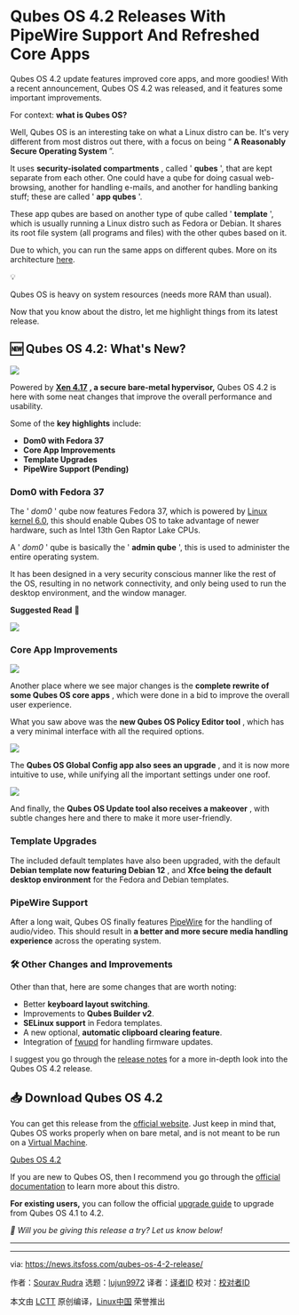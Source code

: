 [#]: subject: "Qubes OS 4.2 Releases With PipeWire Support And Refreshed Core Apps"
[#]: via: "https://news.itsfoss.com/qubes-os-4-2-release/"
[#]: author: "Sourav Rudra https://news.itsfoss.com/author/sourav/"
[#]: collector: "lujun9972/lctt-scripts-1700446145"
[#]: translator: " "
[#]: reviewer: " "
[#]: publisher: " "
[#]: url: " "

Qubes OS 4.2 Releases With PipeWire Support And Refreshed Core Apps
======
Qubes OS 4.2 update features improved core apps, and more goodies!
With a recent announcement, Qubes OS 4.2 was released, and it features some important improvements.

For context: **what is Qubes OS?**

Well, Qubes OS is an interesting take on what a Linux distro can be. It's very different from most distros out there, with a focus on being “ **A Reasonably Secure Operating System** ”.

It uses **security-isolated compartments** , called ' **qubes** ', that are kept separate from each other. One could have a qube for doing casual web-browsing, another for handling e-mails, and another for handling banking stuff; these are called ' **app qubes** '.

These app qubes are based on another type of qube called ' **template** ', which is usually running a Linux distro such as Fedora or Debian. It shares its root file system (all programs and files) with the other qubes based on it.

Due to which, you can run the same apps on different qubes. More on its architecture [here][1].

💡

Qubes OS is heavy on system resources (needs more RAM than usual).

Now that you know about the distro, let me highlight things from its latest release.

## 🆕 Qubes OS 4.2: What's New?

![][2]

Powered by [**Xen 4.17**][3] **, a secure bare-metal hypervisor,** Qubes OS 4.2 is here with some neat changes that improve the overall performance and usability.

Some of the **key highlights** include:

  * **Dom0 with Fedora 37**
  * **Core App Improvements**
  * **Template Upgrades**
  * **PipeWire Support (Pending)**



### Dom0 with Fedora 37

The ' _dom0_ ' qube now features Fedora 37, which is powered by [Linux kernel 6.0][4], this should enable Qubes OS to take advantage of newer hardware, such as Intel 13th Gen Raptor Lake CPUs.

A ' _dom0_ ' qube is basically the ' **admin qube** ', this is used to administer the entire operating system.

It has been designed in a very security conscious manner like the rest of the OS, resulting in no network connectivity, and only being used to run the desktop environment, and the window manager.

**Suggested Read** 📖

![][5]

### Core App Improvements

![][6]

Another place where we see major changes is the **complete rewrite of some Qubes OS core apps** , which were done in a bid to improve the overall user experience.

What you saw above was the **new Qubes OS Policy Editor tool** , which has a very minimal interface with all the required options.

![][7]

The **Qubes OS Global Config app also sees an upgrade** , and it is now more intuitive to use, while unifying all the important settings under one roof.

![][8]

And finally, the **Qubes OS Update tool also receives a makeover** , with subtle changes here and there to make it more user-friendly.

### Template Upgrades

The included default templates have also been upgraded, with the default **Debian template now featuring Debian 12** , and **Xfce being the default desktop environment** for the Fedora and Debian templates.

### PipeWire Support

After a long wait, Qubes OS finally features [PipeWire][9] for the handling of audio/video. This should result in **a better and more secure media handling experience** across the operating system.

### 🛠️ Other Changes and Improvements

Other than that, here are some changes that are worth noting:

  * Better **keyboard layout switching**.
  * Improvements to **Qubes Builder v2**.
  * **SELinux support** in Fedora templates.
  * A new optional, **automatic clipboard clearing feature**.
  * Integration of [fwupd][10] for handling firmware updates.



I suggest you go through the [release notes][11] for a more in-depth look into the Qubes OS 4.2 release.

## 📥 Download Qubes OS 4.2

You can get this release from the [official website][12]. Just keep in mind that, Qubes OS works properly when on bare metal, and is not meant to be run on a [Virtual Machine][13].

[Qubes OS 4.2][12]

If you are new to Qubes OS, then I recommend you go through the [official documentation][14] to learn more about this distro.

**For existing users,** you can follow the official [upgrade guide][15] to upgrade from Qubes OS 4.1 to 4.2.

_💬 Will you be giving this release a try? Let us know below!_

* * *

--------------------------------------------------------------------------------

via: https://news.itsfoss.com/qubes-os-4-2-release/

作者：[Sourav Rudra][a]
选题：[lujun9972][b]
译者：[译者ID](https://github.com/译者ID)
校对：[校对者ID](https://github.com/校对者ID)

本文由 [LCTT](https://github.com/LCTT/TranslateProject) 原创编译，[Linux中国](https://linux.cn/) 荣誉推出

[a]: https://news.itsfoss.com/author/sourav/
[b]: https://github.com/lujun9972
[1]: https://www.qubes-os.org/doc/architecture/
[2]: https://news.itsfoss.com/content/images/2023/09/Qubes_OS_4.2.png
[3]: https://xenproject.org/2022/12/14/xen-project-releases-version-4-17-with-enhanced-security-higher-performance-improved-embedded-static-configuration-and-speculative-mitigation-support/
[4]: https://news.itsfoss.com/linux-6-0-release/
[5]: https://news.itsfoss.com/content/images/size/w256h256/2022/08/android-chrome-192x192.png
[6]: https://news.itsfoss.com/content/images/2023/12/Qubes_OS_4.2_b.png
[7]: https://news.itsfoss.com/content/images/2023/12/Qubes_OS_4.2_c.png
[8]: https://news.itsfoss.com/content/images/2023/12/Qubes_OS_4.2_d.png
[9]: https://pipewire.org/
[10]: https://github.com/fwupd/fwupd
[11]: https://www.qubes-os.org/doc/releases/4.2/release-notes/
[12]: https://www.qubes-os.org/downloads/
[13]: https://itsfoss.com/virtual-machine/
[14]: https://www.qubes-os.org/doc/getting-started/
[15]: https://www.qubes-os.org/doc/upgrade/4.2/
